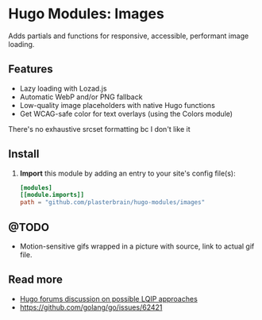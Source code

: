 # Hugo Modules: Images
Adds partials and functions for responsive, accessible, performant image loading.

## Features
- Lazy loading with Lozad.js
- Automatic WebP and/or PNG fallback
- Low-quality image placeholders with native Hugo functions
- Get WCAG-safe color for text overlays (using the Colors module)

There's no exhaustive srcset formatting bc I don't like it

## Install
1. **Import** this module by adding an entry to your site's config file(s):
    ```toml
    [modules]
    [[module.imports]]
    path = "github.com/plasterbrain/hugo-modules/images"
    ```

## @TODO
- Motion-sensitive gifs wrapped in a picture with source, link to actual gif file.

## Read more
- [Hugo forums discussion on possible LQIP approaches](https://discourse.gohugo.io/t/low-quality-image-placeholder-lqip-pipes/20259)
- https://github.com/golang/go/issues/62421
